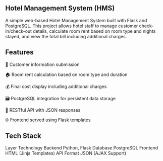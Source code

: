 ## Hotel Management System (HMS)
A simple web-based Hotel Management System built with Flask and PostgreSQL. This project allows hotel staff to manage customer check-in/check-out details, calculate room rent based on room type and nights stayed, and view the total bill including additional charges.

## Features
🧾 Customer information submission

🏠 Room rent calculation based on room type and duration

💰 Final cost display including additional charges

🗃️ PostgreSQL integration for persistent data storage

📄 RESTful API with JSON responses

🌐 Frontend served using Flask templates

## Tech Stack
Layer	      Technology
Backend	    Python, Flask
Database	  PostgreSQL
Frontend	  HTML (Jinja Templates)
API Format	JSON (AJAX Support)
